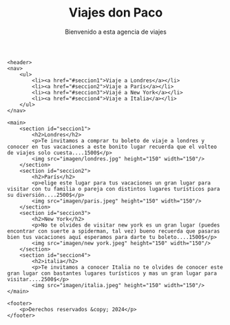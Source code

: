 <!DOCTYPE html>
<html>
<head>
    <title>Agencua</title>
</head>
<body style="background-image: url('imagen/fondo.jpeg'); background-size:0 cover; background-position: center;">
    <header>
        <h1>Viajes don Paco</h1>
        <p>Bienvenido a esta agencia de viajes</p>
    </header>
    
    <header>
    <nav>
        <ul>
            <li><a href="#seccion1">Viaje a Londres</a></li>
            <li><a href="#seccion2">Viaje a París</a></li>
            <li><a href="#seccion3">Viajé a New York</a></li>
            <li><a href="#seccion4">Viaje a Italia</a></li>
        </ul>
    </nav>
    
    <main>
        <section id="seccion1">
            <h2>Londres</h2>
            <p>Te invitamos a comprar tu boleto de viaje a londres y conocer en tus vacaciones a este bonito lugar recuerda que el volteo de viajes solo cuesta....1500$</p>
            <img src="imagen/londres.jpg" height="150" width="150"/>
        </section>
        <section id="seccion2">
            <h2>París</h2>
            <p>elige este lugar para tus vacaciones un gran lugar para visitar con tu familia o pareja con distintos lugares turísticos para su diversión....2500$</p>
            <img src="imagen/paris.jpeg" height="150" width="150"/>
        </section>
        <section id="seccion3">
            <h2>New York</h2>
            <p>No te olvides de visitar new york es un gran lugar (puedes encontrar con suerte a spiderman, tal vez) bueno recuerda que pasaras bien tus vacaciones aquí esperamos para darte tu boleto....1500$</p>
            <img src="imagen/new york.jpeg" height="150" width="150"/>
        </section>
        <section id="seccion4">
            <h2>italia</h2>
            <p>Te invitamos a conocer Italia no te olvides de conocer este gran lugar con bastantes lugares turísticos y mas un gran lugar para visitar....2500$</p>
            <img src="imagen/italia.jpeg" height="150" width="150"/>
    </main>
    
    <footer>
        <p>Derechos reservados &copy; 2024</p>
    </footer>
</body>
</html>
